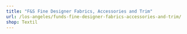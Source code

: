 ```yaml
---
title: "F&S Fine Designer Fabrics, Accessories and Trim"
url: /los-angeles/funds-fine-designer-fabrics-accessories-and-trim/
shop: Textil
---
```

